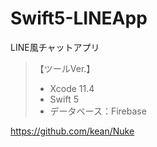 # Swift5-LINEApp

LINE風チャットアプリ

> 【ツールVer.】
>- Xcode 11.4
>- Swift 5
>- データベース：Firebase

https://github.com/kean/Nuke

